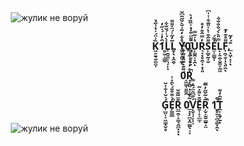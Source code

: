 ㅤㅤㅤㅤㅤㅤㅤ![жулик не воруй](https://github.com/user-attachments/assets/d3ec24fc-8b7e-4bb0-9512-d10a804b5b76)



###  ㅤㅤㅤㅤㅤㅤㅤㅤㅤㅤㅤㅤㅤㅤㅤㅤㅤㅤㅤㅤㅤ**K͖͍̱͉̮͚̤̩̏͗̈́͐̔͗̋̉1̱̠̬̝͇̮́̑̓̾́̍̋̓L̩̯͍͈͕͉̩̙͓̽̀́̾́̆̌͋Ḻ̩̖͙̭̯̞͂̓̋͐́̈̇͌͌ Y̬̫̗̯͈̳̊͋̒͂͗̌̀̌̋̂͆̆ͅ0͚̩̖͍͙̣͓̇̄͌̈͒̇̉͐̏̏̒̀U̦̳̯͔͓̯̔͐̃̿ͅR͉̞̟̥̯͕̣̟͓͈̓̿̑͒̓̊S̙͇̝̰͓̮͌̋͒͛̀̍̎͂͋̾̍͆Ė̫͕̳̮̜͌́̚L̙̦͍̯͕̬͚̞̰͖̿̎̀̀́̐̐̆͋F̩̯̘̱͎̝̖͈̭͌̊͊̓͊ͅ,̲͙͖̩͓̩̄́̓͂ͅ**


###  ㅤㅤㅤㅤㅤㅤㅤㅤㅤㅤㅤㅤㅤㅤㅤㅤㅤㅤㅤㅤㅤㅤㅤㅤ**0̝͖͇̩͈͚̭́͌͊̇̋̎̊͌͋̿̎R̟̗̭͈͙͎̣̝͋̓̔͑͒̾͆͊̍̚**


###  ㅤㅤㅤㅤㅤㅤㅤㅤㅤㅤㅤㅤㅤㅤㅤㅤㅤㅤㅤㅤㅤㅤ**Ǵ̩̲̤͎̞͖̳̟̮̥͛̌͗͋̇̆Ė̗̳͇̲͛͌͒̄́̀̂̽͗̚R̤̲̯͔̟̳͉̭̪͊̈̃͌̆ͅͅͅ 0̲̝̣̗̪͙̭͇̤̖͔̞̾̃̀̈V͙̮͉̩̗͓͎͛͒͆̂̈́̄̇̿̚Ĕ̱͎̝͕̲̲̝͊̀͌̽̃R̦̬͕̬̮͇̬̣̤̃͛͂̌̋̓̅̃̚ 1̬̥͍͎̪̝͇͓̭̇͒̚̚ͅṰ̙̙̱̗̱͒̂̓͌ͅ**



ㅤㅤㅤㅤㅤㅤㅤ![жулик не воруй](https://github.com/user-attachments/assets/d1df5a77-5a0a-44bd-9921-52ee7dd541ef)


ㅤ


ㅤ


ㅤ



ㅤ




ㅤ


ㅤ


ㅤ



ㅤ




ㅤ


ㅤ




ㅤ



ㅤ




ㅤ


ㅤ



ㅤ




ㅤ

ㅤ


ㅤ



ㅤ




ㅤ



ㅤ



ㅤ


ㅤ



ㅤ




ㅤ




ㅤ


ㅤ



ㅤ




ㅤ


ㅤ


ㅤ



ㅤ





ㅤ


ㅤ



ㅤ


ㅤ



ㅤ




ㅤ


ㅤ

ㅤ


ㅤ



ㅤ




ㅤ


ㅤ


ㅤ



ㅤ




ㅤ



ㅤ



ㅤ




ㅤ


ㅤ




ㅤ


ㅤ



ㅤ




ㅤ



ㅤ


ㅤ



ㅤ




ㅤ


ㅤ


ㅤ



ㅤ




ㅤ

ㅤ


ㅤ



ㅤ




ㅤ


ㅤ

ㅤ

ㅤ


ㅤ



ㅤ




ㅤ


ㅤ


ㅤ



ㅤ




ㅤ



ㅤ


ㅤ



ㅤ




ㅤ

ㅤ



ㅤ


ㅤ


ㅤ



ㅤ




ㅤ


ㅤ


ㅤ



ㅤ




ㅤ


ㅤ



ㅤ




ㅤ


ㅤ




ㅤ


ㅤ



ㅤ




ㅤ


ㅤ


ㅤ



ㅤ




ㅤ

ㅤ


ㅤ



ㅤ

ㅤ


ㅤ


ㅤ


ㅤ




ㅤ


ㅤ



ㅤ




ㅤ

ㅤ



ㅤ


ㅤ



ㅤ




ㅤ



ㅤ


ㅤ

ㅤ


ㅤ



ㅤ




ㅤ




ㅤ



ㅤ


ㅤ



ㅤ


ㅤ

ㅤ

ㅤ


ㅤ



ㅤ


ㅤ


ㅤ



ㅤ




ㅤ


ㅤ


ㅤ



ㅤ



ㅤ


ㅤ



ㅤ




ㅤ



ㅤ


ㅤ


ㅤ



ㅤ




ㅤ


ㅤ


ㅤ



ㅤ




ㅤ




ㅤ


ㅤ


ㅤ


ㅤ


ㅤ



ㅤ




ㅤ



ㅤ




ㅤ



ㅤ



ㅤ




ㅤ



ㅤ



ㅤ




ㅤ


ㅤ


ㅤ



ㅤ




ㅤ



ㅤ


ㅤ



ㅤ




ㅤ


ㅤ


ㅤ



ㅤ




ㅤ


ㅤ


ㅤ



ㅤ




ㅤ


ㅤ


ㅤ



ㅤ




ㅤ





ㅤ



ㅤ


ㅤ



ㅤ




ㅤ


ㅤ


ㅤ



ㅤ




ㅤ


ㅤ


ㅤ



ㅤ




ㅤ


ㅤ


ㅤ



ㅤ



ㅤ


ㅤ



ㅤ




ㅤ



ㅤ


ㅤ


ㅤ



ㅤ


ㅤ



ㅤ




ㅤ

ㅤ



ㅤ



ㅤ





ㅤ

ㅤ





ㅤ

ㅤ



ㅤ



ㅤ


ㅤ

ㅤ


ㅤ

ㅤ



ㅤ



ㅤ




ㅤ



ㅤ



ㅤ

ㅤ



ㅤ

ㅤ


ㅤㅤㅤㅤㅤㅤㅤㅤㅤㅤㅤㅤㅤㅤㅤㅤㅤㅤㅤㅤ[![spotify-github-profile](https://spotify-github-profile.kittinanx.com/api/view?uid=31ypcxvijuzvjgk2dnmmvhdgzweu&cover_image=true&theme=novatorem&show_offline=true&background_color=0d1117&interchange=true&bar_color=fc5b9f&bar_color_cover=false)](https://spotify-github-profile.kittinanx.com/api/view?uid=31ypcxvijuzvjgk2dnmmvhdgzweu&redirect=true)

###### ㅤㅤㅤㅤㅤㅤㅤㅤㅤㅤㅤㅤㅤㅤㅤㅤㅤㅤㅤㅤㅤㅤㅤㅤㅤㅤㅤㅤㅤпальчик не устал? :) давай оближу...))
